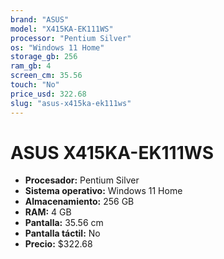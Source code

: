 ```yaml
---
brand: "ASUS"
model: "X415KA-EK111WS"
processor: "Pentium Silver"
os: "Windows 11 Home"
storage_gb: 256
ram_gb: 4
screen_cm: 35.56
touch: "No"
price_usd: 322.68
slug: "asus-x415ka-ek111ws"
---
```


# ASUS X415KA-EK111WS

- **Procesador:** Pentium Silver
- **Sistema operativo:** Windows 11 Home
- **Almacenamiento:** 256 GB
- **RAM:** 4 GB
- **Pantalla:** 35.56 cm
- **Pantalla táctil:** No
- **Precio:** $322.68
